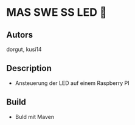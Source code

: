 # MAS SWE SS LED :metal:
## Autors
dorgut, kusi14
## Description
- Ansteuerung der LED auf einem Raspberry PI
## Build
- Buld mit Maven
